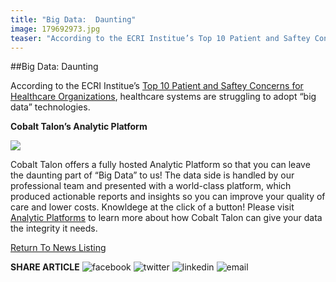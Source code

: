 ```yaml
---
title: "Big Data:  Daunting"
image: 179692973.jpg
teaser: "According to the ECRI Institue’s Top 10 Patient and Saftey Concerns for Healthcare Organizations, healthcare systems are struggling to adopt “big data” technologies."
---
```

##Big Data: Daunting

According to the ECRI Institue’s [Top 10 Patient and Saftey Concerns for Healthcare Organizations](https://www.ecri.org/EmailResources/PSRQ/Top10/Top10PSRQ.pdf), healthcare systems are struggling to adopt “big data” technologies.

**Cobalt Talon’s Analytic Platform**

<img src="/news/179692973.jpg" class="news-image" />

Cobalt Talon offers a fully hosted Analytic Platform so that you can leave the daunting part of “Big Data” to us! The data side is handled by our professional team and presented with a world-class platform, which produced actionable reports and insights so you can improve your quality of care and lower costs. Knowldege at the click of a button! Please visit [Analytic Platforms](http://cobalttalon.staging.dazium.com/solutions/analytic-platform.html) to learn more about how Cobalt Talon can give your data the integrity it needs.

[Return To News Listing](/news.html)

**SHARE ARTICLE**  ![facebook](/images/social/facebook.png) ![twitter](/images/social/twitter.png) ![linkedin](/images/social/linkedin.png) ![email](/images/social/email.png)